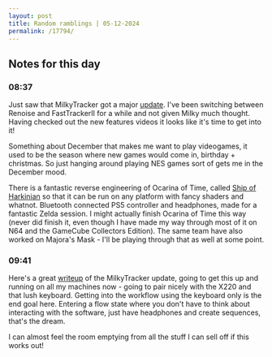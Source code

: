 ```yaml
---
layout: post
title: Random ramblings | 05-12-2024
permalink: /17794/
---
```

## Notes for this day

### 08:37

Just saw that MilkyTracker got a major
[update](https://milkytracker.org/news/2024/11/25/version-1.05). I've been
switching between Renoise and FastTrackerII for a while and not given Milky much
thought. Having checked out the new features videos it looks like it's time to
get into it!

Something about December that makes me want to play videogames, it used to be
the season where new games would come in, birthday + christmas. So just hanging
around playing NES games sort of gets me in the December mood.

There is a fantastic reverse engineering of Ocarina of Time, called [Ship of
Harkinian](https://www.shipofharkinian.com/) so that it can be run on any
platform with fancy shaders and whatnot. Bluetooth connected PS5 controller and
headphones, made for a fantastic Zelda session. I might actually finish Ocarina
of Time this way (never did finish it, even though I have made my way through
most of it on N64 and the GameCube Collectors Edition). The same team have also
worked on Majora's Mask - I'll be playing through that as well at some point.


### 09:41

Here's a great [writeup](https://cdm.link/milkytracker-free-105/) of the MilkyTracker update, going to get this up and running on all my machines now - going to pair nicely with the X220 and that lush keyboard. Getting into the workflow using the keyboard only is the end goal here. Entering a flow state where you don't have to think about interacting with the software, just have headphones and create sequences, that's the dream.

I can almost feel the room emptying from all the stuff I can sell off if this
works out!
